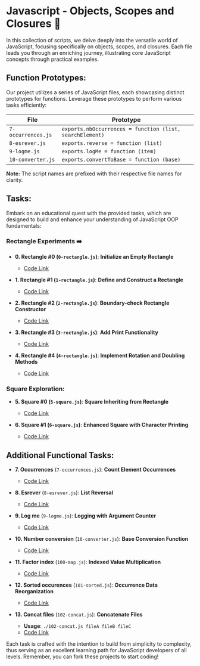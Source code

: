 # Javascript - Objects, Scopes and Closures :rocket:
In this collection of scripts, we delve deeply into the versatile world of JavaScript, focusing specifically on objects, scopes, and closures. Each file leads you through an enriching journey, illustrating core JavaScript concepts through practical examples.

## Function Prototypes:
Our project utilizes a series of JavaScript files, each showcasing distinct prototypes for functions. Leverage these prototypes to perform various tasks efficiently:

| File             | Prototype                                                                 |
| ---------------- | ------------------------------------------------------------------------ |
| `7-occurrences.js` | `exports.nbOccurrences = function (list, searchElement)`               |
| `8-esrever.js`    | `exports.reverse = function (list)`                                     |
| `9-logme.js`      | `exports.logMe = function (item)`                                       |
| `10-converter.js` | `exports.convertToBase = function (base)`                             |

**Note:** The script names are prefixed with their respective file names for clarity.

## Tasks:
Embark on an educational quest with the provided tasks, which are designed to build and enhance your understanding of JavaScript OOP fundamentals:

### Rectangle Experiments :arrow_right:
- **0. Rectangle #0 (`0-rectangle.js`)**: **Initialize an Empty Rectangle**
  - [Code Link](./project-0-rectangle.js) 
  
- **1. Rectangle #1 (`1-rectangle.js`)**: **Define and Construct a Rectangle**
  - [Code Link](./project-1-rectangle.js)

- **2. Rectangle #2 (`2-rectangle.js`)**: **Boundary-check Rectangle Constructor**
  - [Code Link](./project-2-rectangle.js)

- **3. Rectangle #3 (`3-rectangle.js`)**: **Add Print Functionality**
  - [Code Link](./project-3-rectangle.js)

- **4. Rectangle #4 (`4-rectangle.js`)**: **Implement Rotation and Doubling Methods**
  - [Code Link](./project-4-rectangle.js)

### Square Exploration:
- **5. Square #0 (`5-square.js`)**: **Square Inheriting from Rectangle**
  - [Code Link](./project-5-square.js)

- **6. Square #1 (`6-square.js`)**: **Enhanced Square with Character Printing**
  - [Code Link](./project-6-square.js)

## Additional Functional Tasks:
- **7. Occurrences** (`7-occurrences.js`): **Count Element Occurrences**
  - [Code Link](./project-7-occurrences.js)

- **8. Esrever** (`8-esrever.js`): **List Reversal**
  - [Code Link](./project-8-esrever.js)

- **9. Log me** (`9-logme.js`): **Logging with Argument Counter**
  - [Code Link](./project-9-logme.js)

- **10. Number conversion** (`10-converter.js`): **Base Conversion Function**
  - [Code Link](./project-10-converter.js)

- **11. Factor index** (`100-map.js`): **Indexed Value Multiplication**
  - [Code Link](./project-100-map.js)
  
- **12. Sorted occurences** (`101-sorted.js`): **Occurrence Data Reorganization**
  - [Code Link](./project-101-sorted.js)

- **13. Concat files** (`102-concat.js`): **Concatenate Files**
  - **Usage**: `./102-concat.js fileA fileB fileC`
  - [Code Link](./project-102-concat.js)

Each task is crafted with the intention to build from simplicity to complexity, thus serving as an excellent learning path for JavaScript developers of all levels. Remember, you can fork these projects to start coding!